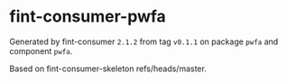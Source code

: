 # fint-consumer-pwfa

Generated by fint-consumer `2.1.2` from tag `v0.1.1` on package `pwfa` and component `pwfa`.

Based on fint-consumer-skeleton refs/heads/master.
